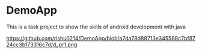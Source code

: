 # DemoApp
This is a task project to show the skills of android development with java

https://github.com/rishu0214/DemoApp/blob/a7da78d88713e345588c7bf8724cc3b173316c7d/d_pr1.png
